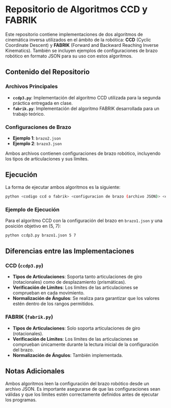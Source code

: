 # Repositorio de Algoritmos CCD y FABRIK

Este repositorio contiene implementaciones de dos algoritmos de cinemática inversa utilizados en el ámbito de la robótica: **CCD** (Cyclic Coordinate Descent) y **FABRIK** (Forward and Backward Reaching Inverse Kinematics). También se incluyen ejemplos de configuraciones de brazo robótico en formato JSON para su uso con estos algoritmos.

## Contenido del Repositorio

### Archivos Principales

- **`ccdp3.py`**: Implementación del algoritmo CCD utilizada para la segunda práctica entregada en clase.
- **`fabrik.py`**: Implementación del algoritmo FABRIK desarrollada para un trabajo teórico.

### Configuraciones de Brazo

- **Ejemplo 1**: `brazo2.json`
- **Ejemplo 2**: `brazo3.json`

Ambos archivos contienen configuraciones de brazo robótico, incluyendo los tipos de articulaciones y sus límites.

## Ejecución

La forma de ejecutar ambos algoritmos es la siguiente:

```bash
python <codigo ccd o fabrik> <configuracion de brazo (archivo JSON)> <coordenada x> <coordenada y>
```

### Ejemplo de Ejecución

Para el algoritmo CCD con la configuración del brazo en `brazo1.json` y una posición objetivo en (5, 7):

```bash
python ccdp3.py brazo1.json 5 7
```

## Diferencias entre las Implementaciones

### CCD (`ccdp3.py`)

- **Tipos de Articulaciones**: Soporta tanto articulaciones de giro (rotacionales) como de desplazamiento (prismáticas).
- **Verificación de Límites**: Los límites de las articulaciones se comprueban en cada movimiento.
- **Normalización de Ángulos**: Se realiza para garantizar que los valores estén dentro de los rangos permitidos.

### FABRIK (`fabrik.py`)

- **Tipos de Articulaciones**: Solo soporta articulaciones de giro (rotacionales).
- **Verificación de Límites**: Los límites de las articulaciones se comprueban únicamente durante la lectura inicial de la configuración del brazo.
- **Normalización de Ángulos**: También implementada.

## Notas Adicionales

Ambos algoritmos leen la configuración del brazo robótico desde un archivo JSON. Es importante asegurarse de que las configuraciones sean válidas y que los límites estén correctamente definidos antes de ejecutar los programas.
